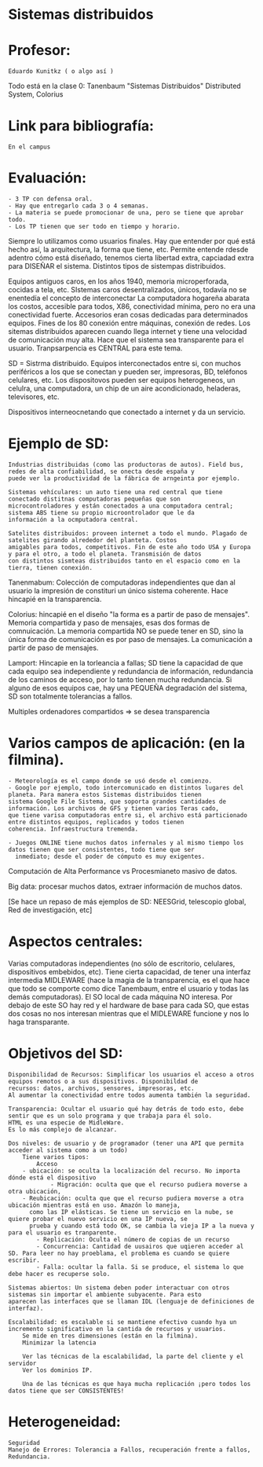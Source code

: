 # Sistemas distribuidos
# Profesor:
	Eduardo Kunitkz ( o algo así )

Todo está en la clase 0:
    Tanenbaum "Sistemas Distribuidos"
    Distributed System, Colorius

# Link para bibliografía:
    En el campus

# Evaluación:
    - 3 TP con defensa oral.
    - Hay que entregarlo cada 3 o 4 semanas.
    - La materia se puede promocionar de una, pero se tiene que aprobar todo.
    - Los TP tienen que ser todo en tiempo y horario.

Siempre lo utilizamos como usuarios finales.
Hay que entender por qué está hecho así, la arquitectura, la forma que tiene, etc.
Permite entende rdesde adentro cómo está diseñado, tenemos cierta libertad extra, capciadad extra para DISEÑAR el sistema.
Distintos tipos de sistempas distribuidos.

Equipos antiguos caros, en los años 1940, memoria microperforada, cocidas a tela, etc. SIstemas caros desentralizados, únicos,
todavía no se enentedía el concepto de interconectar
La computadora hogareña abarata los costos, accesible para todos, X86, conectividad mínima, pero no era una conectividad fuerte.
Accesorios eran cosas dedicadas para determinados equipos. Fines de los 80 conexión entre máquinas, conexión de redes.
Los sitemas distribuidos aparecen cuando llega internet y tiene una velocidad de comunicación muy alta. Hace que el sistema sea
transparente para el usuario. Tranpsarpencia es CENTRAL para este tema.

SD = Sistrma distribuido.
Equipos interconectados entre si, con muchos periféricos a los que se conectan y pueden ser, impresoras, BD, teléfonos celulares,
etc. Los dispositovos pueden ser equipos heterogeneos, un celulra, una computadora, un chip de un aire acondicionado, heladeras,
televisores, etc.

Dispositivos interneocnetando que conectado a internet y da un servicio.

# Ejemplo de SD:
    Industrias distribuidas (como las productoras de autos). Field bus, redes de alta confiabilidad, se onecta desde españa y
    puede ver la productividad de la fábrica de arngeinta por ejemplo.

    Sistemas vehículares: un auto tiene una red central que tiene conectado distitnas computadoras pequeñas que son
    microcontroladores y están conectados a una computadora central; sistema ABS tiene su propio microontrolador que le da
    información a la ocmputadora central.

    Satelites distribuidos: proveen internet a todo el mundo. Plagado de satelites girando alrededor del planteta. Costos
    amigables para todos, competitivos. Fin de este año todo USA y Europa y para el otro, a todo el planeta. Transmisión de datos
    con distintos sismteas distribuidos tanto en el espacio como en la tierra, tienen conexión.


Tanenmabum:
    Colección de computadoras independientes que dan al usuario la impresión de constituri un único sistema coherente. Hace
    hincapié en la transparencia.

Colorius:
    hincapié en el diseño "la forma es a partir de paso de mensajes". Memoria compartida y paso de mensajes, esas dos formas de
    comnuicación. La memoria compartida NO se puede tener en SD, sino la única forma de comunicación es por paso de mensajes. La
    comunicación a partir de paso de mensajes.

Lamport:
    Hincapie en la torleancia a fallas; SD tiene la capacidad de que cada equipo sea independiente y redundancia de información,
    redundancia de los caminos de acceso, por lo tanto tienen mucha redundancia.
    Si alguno de esos equipos cae, hay una PEQUEÑA degradación del sistema, SD son totalmente tolerancias a fallos.

Multiples ordenadores compartidos => se desea transparencia

# Varios campos de aplicación: (en la filmina).
    - Meteorología es el campo donde se usó desde el comienzo.
    - Google por ejemplo, todo intercomunicado en distintos lugares del planeta. Para manera estos Sistemas distribuidos tienen
    sistema Google File Sistema, que soporta grandes cantidades de información. Los archivos de GFS y tienen varios Teras cado,
    que tiene varisa computadoras entre si, el archivo está particionado entre distintos equipos, replicados y todos tienen
    coherencia. Infraestructura tremenda.

	- Juegos ONLINE tiene muchos datos infernales y al mismo tiempo los datos tienen que ser consistentes, todo tiene que ser
	  inmediato; desde el poder de cómputo es muy exigentes.

Computación de Alta Performance vs Procesmianeto masivo de datos.

Big data: procesar muchos datos, extraer información de muchos datos.

[Se hace un repaso de más ejemplos de SD: NEESGrid, telescopio global, Red de investigación, etc]

# Aspectos centrales:
Varias computadoras independientes (no sólo de escritorio, celulares, dispositivos embebidos, etc). Tiene cierta capacidad, de
tener una interfaz intermedia MIDLEWARE (hace la magia de la transparencia, es el que hace que todo se comporte como dice
Tanembaum, entre el usuario y todas las demás computadoras). El SO local de cada máquina NO interesa. Por debajo de este SO hay
red y el hardware de base para cada SO, que estas dos cosas no nos interesan mientras que el MIDLEWARE funcione y nos lo haga
transparante.

# Objetivos del SD:
    Disponibilidad de Recursos: Simplificar los usuarios el acceso a otros equipos remotos o a sus dispositivos. Disponibildad de
    recursos: datos, archivos, sensores, impresoras, etc.
    Al aumentar la conectividad entre todos aumenta también la seguridad.

    Transparencia: Ocultar el usuario qué hay detrás de todo esto, debe sentir que es un solo programa y que trabaja para él solo.
    HTML es una especie de MidleWare.
    Es lo más complejo de alcanzar.

    Dos niveles: de usuario y de programador (tener una API que permita acceder al sistema como a un todo)
        Tiene varios tipos:
            Acceso
		- ubicación: se oculta la localización del recurso. No importa dónde está el dispositivo
            	- Migración: oculta que que el recurso pudiera moverse a otra ubicación,
		- Reubicación: oculta que que el recurso pudiera moverse a otra ubicación mientras está en uso. Amazón lo maneja,
		  como las IP elásticas. Se tiene un servicio en la nube, se quiere probar el nuevo servicio en una IP nueva, se
		  prueba y cuando está todo OK, se cambia la vieja IP a la nueva y para el usuario es tranparente.
            - Replicación: Oculta el número de copias de un recurso
            - Concurrencia: Cantidad de uusairos que uqieren acceder al SD. Para leer no hay proeblama, el problema es cuando se quiere escribir.
            - Falla: ocultar la falla. Si se produce, el sistema lo que debe hacer es recuperse solo.

    Sistemas abiertos: Un sistema deben poder interactuar con otros sistemas sin importar el ambiente subyacente. Para esto
    aparecen las interfaces que se llaman IDL (lenguaje de definiciones de interfaz).

    Escalabilidad: es escalable si se mantiene efectivo cuando hya un incremento significativo en la cantida de recursos y usuarios.
        Se mide en tres dimensiones (están en la filmina).
        Minimizar la latencia

        Ver las técnicas de la escalabilidad, la parte del cliente y el servidor
        Ver los dominios IP.

        Una de las técnicas es que haya mucha replicación ¡pero todos los datos tiene que ser CONSISTENTES!

# Heterogeneidad:
    Seguridad
    Manejo de Errores: Tolerancia a Fallos, recuperación frente a fallos, Redundancia.

